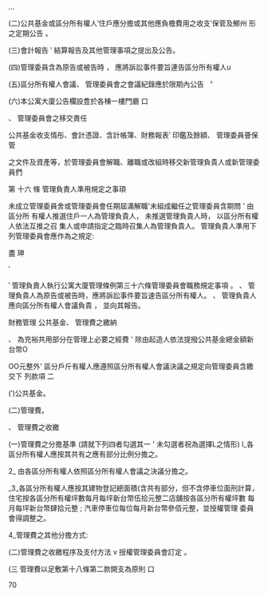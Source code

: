 …

(二)公共基金或區分所有權人‵住戶應分擔或其他應負檐費用之收支‵保菅及鯽州
形之定期公告 。

(三)會計報告 ‵ 結算報告及其他管理事項之提出及公告。

(四)管理委員含為原告或被告時 ， 應將訴訟事件要旨連告區分所有權人u

(五)區分所有權人會議、 管理委員會之會議紀錄應於限期內公告 〝

(六)本公寓大廈公告欄設豊於各棟一樓門廳 口

、 管理委員會之移交責任

公共基金收支情彤、會計憑證、含計帳簿、財務報表‵ 印鑑及餘額、 菅理委員薈保管

之文件及資產等，於管理委員會解職、離職或改組時移交新管理負貴人或新管理委員們

第 十六 條 管理負責人準用規定之事頊

未成立管理委員舍或管理委員會任期屆滿解職'未組成繼任之管理委員含期問 ' 由區分所
有權人推選住戶一人為管理負貴人， 未推選管理負貴人時， 以區分所有權人依法互推之召
集人或申請指定之臨時召集人為管理負貴人。
管理負貴人準用下列管理委員會應作為之規定:

盡 珅

‵

‵ 管理負責人執行公寓大廈管理條例第三十六條管理委員會職務規定事項 。
、 管理負貴人為原告或被告時，應將訴訟事件要旨速告區分所有權人。
、 管理負貴人應向區分所有權人會議負貴 ， 並向其報告。

財務管理
公共基金、 管理費之繳納

、 為充裕共用部分在管理上必要之經費 ' 除由起造人依法提撥公共基金總金額新台幣O

OO元整外' 區分戶斤有權人應遵照區分所有權人會議決議之規定向管理委員含繳交下
列款項 二

(′)公共基金。

(二)管理費。

、 管理費之收繳

(一)管理費之分擔基準 (請就下列四者勾選其一 ' 未勾選者祝為選擇L之情形)
l_各區分所有權人應按其共有之應有部分比例分擔之。

2_ 由各區分所有權人依照區分所有權人會議之決議分擔之。

_3_各區分所有權人應按其建物登記總面積(含共有部分，但不含停車位面刑計算，
住宅按各區分所有權坪數每月每坪新台幣伍拾元整二店舖按各區分所有權坪數
每月每坪新台幣肆拾元整 ; 汽車停車位每位每月新台幣參佰元整，並授權管理
委員會得調整之。

4_管理費之其他分擔方式:

(二)管理費之收繳程序及支付方法 v 授權管理委員會訂定 。

(三 管理費以足敷第十八條第二款開支為原則 口

 

 

 

 

 

 

 

 

 

 

70


